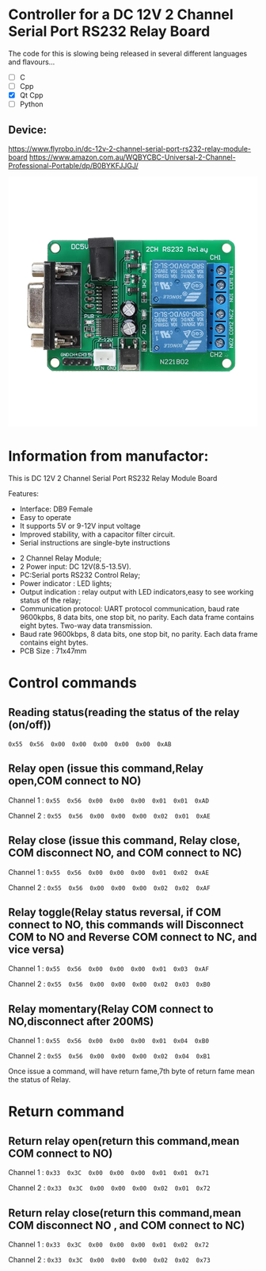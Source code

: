 # Controller for a DC 12V 2 Channel Serial Port RS232 Relay Board

The code for this is slowing being released in several different languages
and flavours...

- [ ] C
- [ ] Cpp
- [x] Qt Cpp
- [ ] Python

## Device:
https://www.flyrobo.in/dc-12v-2-channel-serial-port-rs232-relay-module-board
https://www.amazon.com.au/WQBYCBC-Universal-2-Channel-Professional-Portable/dp/B0BYKFJJGJ/

![DC12v RS232 Relay Board](resources/device.webp?raw=true "DC12v RS232 Relay Board")

# Information from manufactor:

This is DC 12V 2 Channel Serial Port RS232 Relay Module Board

Features:

* Interface: DB9 Female
* Easy to operate
* It supports 5V or 9-12V input voltage
* Improved stability, with a capacitor filter circuit.
* Serial instructions are single-byte instructions

- 2 Channel Relay Module;
- 2 Power input: DC 12V(8.5-13.5V).
- PC:Serial ports RS232 Control Relay;
- Power indicator : LED lights;
- Output indication : relay output with LED indicators,easy to see working status of the relay;
- Communication protocol: UART protocol communication, baud rate 9600kpbs, 8 data bits, one stop bit, no parity. Each data frame contains eight bytes. Two-way data transmission.
- Baud rate 9600kbps, 8 data bits, one stop bit, no parity. Each data frame contains eight bytes.
- PCB Size : 71x47mm


# Control commands

## Reading status(reading the status of the relay (on/off))

`0x55  0x56  0x00  0x00  0x00  0x00  0x00  0xAB`

## Relay open (issue this command,Relay open,COM connect to NO)

Channel 1 : `0x55  0x56  0x00  0x00  0x00  0x01  0x01  0xAD`

Channel 2 : `0x55  0x56  0x00  0x00  0x00  0x02  0x01  0xAE`

## Relay close (issue this command, Relay close, COM disconnect NO, and COM connect to NC)

Channel 1 : `0x55  0x56  0x00  0x00  0x00  0x01  0x02  0xAE`

Channel 2 : `0x55  0x56  0x00  0x00  0x00  0x02  0x02  0xAF`

## Relay toggle(Relay status reversal, if COM connect to NO, this commands will Disconnect COM to NO and Reverse COM connect to NC, and vice versa)

Channel 1 : `0x55  0x56  0x00  0x00  0x00  0x01  0x03  0xAF`

Channel 2 : `0x55  0x56  0x00  0x00  0x00  0x02  0x03  0xB0`

## Relay momentary(Relay COM connect to NO,disconnect after 200MS)

Channel 1 : `0x55  0x56  0x00  0x00  0x00  0x01  0x04  0xB0`

Channel 2 : `0x55  0x56  0x00  0x00  0x00  0x02  0x04  0xB1`

Once issue a command, will have return fame,7th byte of return fame mean the status of Relay.

# Return command

## Return relay open(return this command,mean COM connect to NO)

Channel 1 :  `0x33  0x3C  0x00  0x00  0x00  0x01  0x01  0x71`

Channel 2 :  `0x33  0x3C  0x00  0x00  0x00  0x02  0x01  0x72`

## Return relay close(return this command,mean COM disconnect NO , and COM connect to NC)

Channel 1 : `0x33  0x3C  0x00  0x00  0x00  0x01  0x02  0x72`

Channel 2 : `0x33  0x3C  0x00  0x00  0x00  0x02  0x02  0x73`

